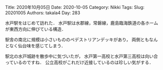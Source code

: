 ﻿Title: 2020年10月05日
Date: 2020-10-05
Category: Nikki
Tags: 
Slug: 20201005
Authors: takala4
Day: 283



水戸駅をはじめて訪れた．
水戸駅は水郡線，常磐線，鹿島臨海鉄道の各ホームが東西方向に伸びている構造．


駅舎の南北に規模は小さいもののペデストリアンデッキがあり，
両側ともなんとなく仙台味を感じてしまう．



駅北の水戸城跡を散歩中に気づいたが，
水戸第一高校と水戸第三高校は向い合っているのですね．
公立高校がこれだけ近接しているのは珍しい気がする．